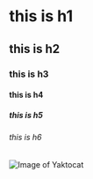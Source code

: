 # this is h1
## this is h2
### this is h3
#### this is h4
##### this is h5
###### this is h6


![Image of Yaktocat](https://octodex.github.com/images/yaktocat.png)
